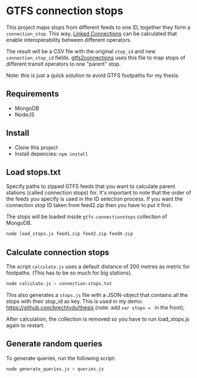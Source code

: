 # GTFS connection stops

This project maps stops from different feeds to one ID, together they form a `connection_stop`. This way, [Linked Connections](http://linkedconnections.org) can be calculated that enable interoperability between different operators.

The result will be a CSV file with the original `stop_id` and new `connection_stop_id` fields.
[gtfs2connections](https://github.com/brechtvdv/gtfs2connections) uses this file to map stops of different transit operators to one "parent" stop.

Note: this is just a quick solution to avoid GTFS footpaths for my thesis.

## Requirements

* MongoDB
* NodeJS

## Install

* Clone this project
* Install depencies: `npm install`

## Load stops.txt

Specify paths to zipped GTFS feeds that you want to calculate parent stations (called connection stops) for.
It's important to note that the order of the feeds you specify is used in the ID selection process. If you want the connection stop ID taken from feed2.zip then you have to put it first.

The stops will be loaded inside `gtfs-connectionstops` collection of MongoDB.

```bash
node load_stops.js feed1.zip feed2.zip feedX.zip
```

## Calculate connection stops

The script `calculate.js` uses a default distance of 200 metres as metric for footpaths. (This has to be so much for big stations).

```bash
node calculate.js > connection-stops.txt
```

This also generates a `stops.js` file with a JSON-object that contains all the stops with their stop_id as key. This is used in my demo: https://github.com/brechtvdv/thesis (note: add `var stops = ` in the front);

After calculation, the collection is removed so you have to run load_stops.js again to restart.

## Generate random queries

To generate queries, run the following script:

```bash
node generate_queries.js > queries.js
```
